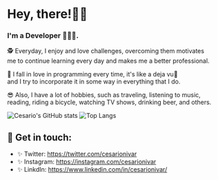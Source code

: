 # Hey, there!👋🏼 

###  I'm a Developer 👨🏽‍💻.  

🕵 Everyday, I enjoy and love challenges, overcoming them motivates  
    me to continue learning every day and makes me a better professional.

💖 I fall in love in programming every time, it's like a deja vu🥰  
    and I try to incorporate it in some way in everything that I do.

😎 Also, I have a lot of hobbies, such as traveling, listening to music,  
    reading, riding a bicycle, watching TV shows, drinking beer, and others.


![Cesario's GitHub stats](https://github-readme-stats.vercel.app/api?username=cesarionivar&theme=default&show_icons=true) ![Top Langs](https://github-readme-stats.vercel.app/api/top-langs/?username=cesarionivar&layout=compact&theme=default)

## 💙 Get in touch: 
* ✨ Twitter: https://twitter.com/cesarionivar
* ✨ Instagram: https://instagram.com/cesarionivar
* ✨ LinkdIn: https://www.linkedin.com/in/cesarionivar/
